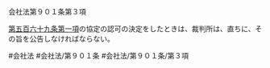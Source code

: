 会社法第９０１条第３項

[第五百六十九条第一項](会社法＿＿＿＿第５６９条第１項)の協定の認可の決定をしたときは、裁判所は、直ちに、その旨を公告しなければならない。

#会社法
#会社法/第９０１条
#会社法/第９０１条/第３項
